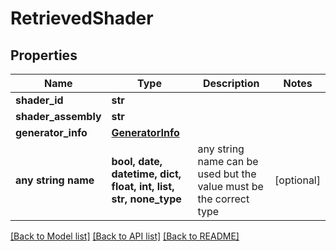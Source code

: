 # RetrievedShader


## Properties
Name | Type | Description | Notes
------------ | ------------- | ------------- | -------------
**shader_id** | **str** |  | 
**shader_assembly** | **str** |  | 
**generator_info** | [**GeneratorInfo**](GeneratorInfo.md) |  | 
**any string name** | **bool, date, datetime, dict, float, int, list, str, none_type** | any string name can be used but the value must be the correct type | [optional]

[[Back to Model list]](../README.md#documentation-for-models) [[Back to API list]](../README.md#documentation-for-api-endpoints) [[Back to README]](../README.md)


